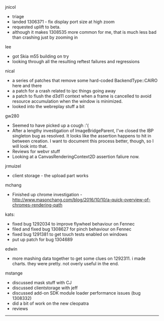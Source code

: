jnicol
* triage
* landed 1306371 - fix display port size at high zoom
* requested uplift to beta.
* although it makes 1308535 more common for me, that is much less bad than crashing just by zooming in



lee
* got Skia m55 building on try
* looking through all the resulting reftest failures and regressions



nical
* a series of patches that remove some hard-coded BackendType::CAIRO here and there
* a patch for a crash related to ipc things going away
* a patch to flush the d3d11 context when a frame is cancelled to avoid resource accumulation when the window is minimized.
* looked into the webreplay stuff a bit



gw280
* Seemed to have picked up a cough :'(
* After a lengthy investigation of ImageBridgeParent, I've closed the IBP singleton bug as resolved. It looks like the assertion happens to hit in between creation. I want to document this process better, though, so I will look into that.
* Reviews for webvr stuff
* Looking at a CanvasRenderingContext2D assertion faliure now.



jrmuizel
* client storage - the upload part works



mchang
* Finished up chrome investigation - http://www.masonchang.com/blog/2016/10/10/a-quick-overview-of-chromes-rendering-path




kats:
* fixed bug 1292034 to improve flywheel behaviour on Fennec
* filed and fixed bug 1308627 for pinch behaviour on Fennec
* fixed bug 1291381 to get touch tests enabled on windows
* put up patch for bug 1304689



edwin
* more mashing data together to get some clues on 1292311. i made charts. they were pretty. not overly useful in the end.



mstange
* discussed mask stuff with CJ
* discussed clientstorage with jeff
* discussed add-on SDK module loader performance issues (bug 1308332)
* did a bit of work on the new cleopatra
* reviews



________________


